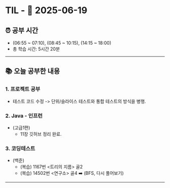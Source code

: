 # TIL - 📅 2025-06-19

## ⏰ 공부 시간
- (06:55 ~ 07:10), (08:45 ~ 10:15), (14:15 ~ 18:00)
- 총 학습 시간: 5시간 20분
---

## 📚 오늘 공부한 내용
### 1. 프로젝트 공부
- 테스트 코드 수정 -> 단위/슬라이스 테스트와 통합 테스트의 방식을 병행.

### 2. Java - 인프런
- (고급1편)
  - 11장 깃허브 정리 완료.

### 3. 코딩테스트
- (백준)
  - (복습) 1167번 <트리의 지름> 골2
  - (복습) 14502번 <연구소> 골4 ➡️ (BFS, 다시 풀어보기)

---